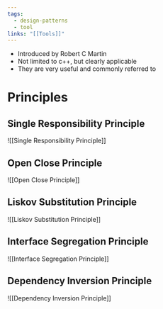 ```yaml
---
tags:
  - design-patterns
  - tool
links: "[[Tools]]"
---
```

- Introduced by Robert C Martin 
- Not limited to c++, but clearly applicable
- They are very useful and commonly referred to
# Principles

## Single Responsibility Principle
![[Single Responsibility Principle]]

## Open Close Principle
![[Open Close Principle]]

## Liskov Substitution Principle
![[Liskov Substitution Principle]]

## Interface Segregation Principle
![[Interface Segregation Principle]]

## Dependency Inversion Principle
![[Dependency Inversion Principle]]